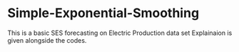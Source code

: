 # Simple-Exponential-Smoothing
This is a basic SES forecasting on Electric Production data set
Explainaion is given alongside the codes.
